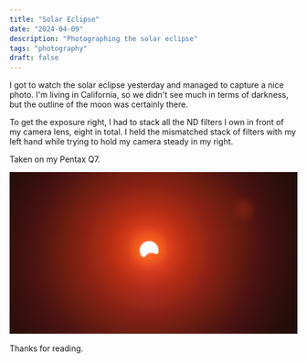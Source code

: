 ```yaml
---
title: "Solar Eclipse"
date: "2024-04-09"
description: "Photographing the solar eclipse"
tags: "photography"
draft: false
---
```


I got to watch the solar eclipse yesterday and managed to capture a nice photo. I'm living in California, so we didn't see much in terms of darkness, but the outline of the moon was certainly there.

To get the exposure right, I had to stack all the ND filters I own in front of my camera lens, eight in total. I held the mismatched stack of filters with my left hand while trying to hold my camera steady in my right.

Taken on my Pentax Q7.

 ![solar eclipse](/images/2024/solar-eclipse.jpg)

Thanks for reading.
